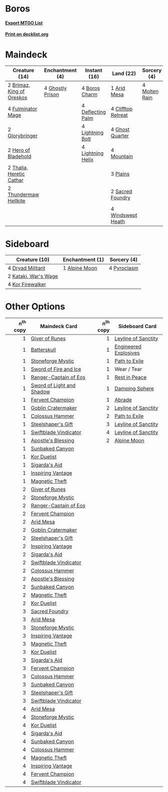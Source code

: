 # Boros

#### [Export MTGO List](../collection/Boros/Boros.txt)
#### [Print on decklist.org](http://decklist.org/?deckmain=1%09Arid%20Mesa%0A4%09Boros%20Charm%0A2%09Brimaz,%20King%20of%20Oreskos%0A4%09Clifftop%20Retreat%0A4%09Deflecting%20Palm%0A4%09Fulminator%20Mage%0A4%09Ghost%20Quarter%0A4%09Ghostly%20Prison%0A2%09Glorybringer%0A2%09Hero%20of%20Bladehold%0A4%09Lightning%20Bolt%0A4%09Lightning%20Helix%0A4%09Molten%20Rain%0A4%09Mountain%0A3%09Plains%0A2%09Sacred%20Foundry%0A2%09Thalia,%20Heretic%20Cathar%0A2%09Thundermaw%20Hellkite%0A4%09Windswept%20Heath&deckside=1%09Alpine%20Moon%0A4%09Dryad%20Militant%0A2%09Kataki,%20War's%20Wage%0A4%09Kor%20Firewalker%0A4%09Pyroclasm)
# Maindeck

|                                           Creature (14)                                            |                                      Enchantment (4)                                      |                                        Instant (16)                                        |                                          Land (22)                                          |                                      Sorcery (4)                                       |
|----------------------------------------------------------------------------------------------------|-------------------------------------------------------------------------------------------|--------------------------------------------------------------------------------------------|---------------------------------------------------------------------------------------------|----------------------------------------------------------------------------------------|
|2 [Brimaz, King of Oreskos](http://gatherer.wizards.com/Pages/Card/Details.aspx?multiverseid=378377)|4 [Ghostly Prison](http://gatherer.wizards.com/Pages/Card/Details.aspx?multiverseid=420683)|4 [Boros Charm](http://gatherer.wizards.com/Pages/Card/Details.aspx?multiverseid=442188)    |1 [Arid Mesa](http://gatherer.wizards.com/Pages/Card/Details.aspx?multiverseid=405092)       |4 [Molten Rain](http://gatherer.wizards.com/Pages/Card/Details.aspx?multiverseid=425928)|
|4 [Fulminator Mage](http://gatherer.wizards.com/Pages/Card/Details.aspx?multiverseid=397686)        |                                                                                           |4 [Deflecting Palm](http://gatherer.wizards.com/Pages/Card/Details.aspx?multiverseid=386516)|4 [Clifftop Retreat](http://gatherer.wizards.com/Pages/Card/Details.aspx?multiverseid=443127)|                                                                                        |
|2 [Glorybringer](http://gatherer.wizards.com/Pages/Card/Details.aspx?multiverseid=426836)           |                                                                                           |4 [Lightning Bolt](http://gatherer.wizards.com/Pages/Card/Details.aspx?multiverseid=806)    |4 [Ghost Quarter](http://gatherer.wizards.com/Pages/Card/Details.aspx?multiverseid=389534)   |                                                                                        |
|2 [Hero of Bladehold](http://gatherer.wizards.com/Pages/Card/Details.aspx?multiverseid=214064)      |                                                                                           |4 [Lightning Helix](http://gatherer.wizards.com/Pages/Card/Details.aspx?multiverseid=249386)|4 [Mountain](http://gatherer.wizards.com/Pages/Card/Details.aspx?multiverseid=439859)        |                                                                                        |
|2 [Thalia, Heretic Cathar](http://gatherer.wizards.com/Pages/Card/Details.aspx?multiverseid=414338) |                                                                                           |                                                                                            |3 [Plains](http://gatherer.wizards.com/Pages/Card/Details.aspx?multiverseid=439856)          |                                                                                        |
|2 [Thundermaw Hellkite](http://gatherer.wizards.com/Pages/Card/Details.aspx?multiverseid=438715)    |                                                                                           |                                                                                            |2 [Sacred Foundry](http://gatherer.wizards.com/Pages/Card/Details.aspx?multiverseid=405106)  |                                                                                        |
|                                                                                                    |                                                                                           |                                                                                            |4 [Windswept Heath](http://gatherer.wizards.com/Pages/Card/Details.aspx?multiverseid=405115) |                                                                                        |


# Sideboard

|                                         Creature (10)                                         |                                    Enchantment (1)                                     |                                     Sorcery (4)                                      |
|-----------------------------------------------------------------------------------------------|----------------------------------------------------------------------------------------|--------------------------------------------------------------------------------------|
|4 [Dryad Militant](http://gatherer.wizards.com/Pages/Card/Details.aspx?multiverseid=456369)    |1 [Alpine Moon](http://gatherer.wizards.com/Pages/Card/Details.aspx?multiverseid=447264)|4 [Pyroclasm](http://gatherer.wizards.com/Pages/Card/Details.aspx?multiverseid=129801)|
|2 [Kataki, War's Wage](http://gatherer.wizards.com/Pages/Card/Details.aspx?multiverseid=382190)|                                                                                        |                                                                                      |
|4 [Kor Firewalker](http://gatherer.wizards.com/Pages/Card/Details.aspx?multiverseid=442010)    |                                                                                        |                                                                                      |


# Other Options

|*n*<sup>th</sup> copy|                                           Maindeck Card                                           |*n*<sup>th</sup> copy|                                        Sideboard Card                                         |
|--------------------:|---------------------------------------------------------------------------------------------------|--------------------:|-----------------------------------------------------------------------------------------------|
|                    1|[Giver of Runes](http://gatherer.wizards.com/Pages/Card/Details.aspx?multiverseid=463962)          |                    1|[Leyline of Sanctity](http://gatherer.wizards.com/Pages/Card/Details.aspx?multiverseid=204993) |
|                    1|[Batterskull](http://gatherer.wizards.com/Pages/Card/Details.aspx?multiverseid=233055)             |                    1|[Engineered Explosives](http://gatherer.wizards.com/Pages/Card/Details.aspx?multiverseid=50139)|
|                    1|[Stoneforge Mystic](http://gatherer.wizards.com/Pages/Card/Details.aspx?multiverseid=198383)       |                    1|[Path to Exile](http://gatherer.wizards.com/Pages/Card/Details.aspx?multiverseid=220511)       |
|                    1|[Sword of Fire and Ice](http://gatherer.wizards.com/Pages/Card/Details.aspx?multiverseid=46429)    |                    1|Wear / Tear                                                                                    |
|                    1|[Ranger-Captain of Eos](http://gatherer.wizards.com/Pages/Card/Details.aspx?multiverseid=463970)   |                    1|[Rest in Peace](http://gatherer.wizards.com/Pages/Card/Details.aspx?multiverseid=442021)       |
|                    1|[Sword of Light and Shadow](http://gatherer.wizards.com/Pages/Card/Details.aspx?multiverseid=47453)|                    1|[Damping Sphere](http://gatherer.wizards.com/Pages/Card/Details.aspx?multiverseid=443101)      |
|                    1|[Fervent Champion](http://gatherer.wizards.com/Pages/Card/Details.aspx?multiverseid=473086)        |                    1|[Abrade](http://gatherer.wizards.com/Pages/Card/Details.aspx?multiverseid=430772)              |
|                    1|[Goblin Cratermaker](http://gatherer.wizards.com/Pages/Card/Details.aspx?multiverseid=452853)      |                    2|[Leyline of Sanctity](http://gatherer.wizards.com/Pages/Card/Details.aspx?multiverseid=204993) |
|                    1|[Colossus Hammer](http://gatherer.wizards.com/Pages/Card/Details.aspx?multiverseid=466977)         |                    2|[Path to Exile](http://gatherer.wizards.com/Pages/Card/Details.aspx?multiverseid=220511)       |
|                    1|[Steelshaper's Gift](http://gatherer.wizards.com/Pages/Card/Details.aspx?multiverseid=51078)       |                    3|[Leyline of Sanctity](http://gatherer.wizards.com/Pages/Card/Details.aspx?multiverseid=204993) |
|                    1|[Swiftblade Vindicator](http://gatherer.wizards.com/Pages/Card/Details.aspx?multiverseid=452953)   |                    4|[Leyline of Sanctity](http://gatherer.wizards.com/Pages/Card/Details.aspx?multiverseid=204993) |
|                    1|[Apostle's Blessing](http://gatherer.wizards.com/Pages/Card/Details.aspx?multiverseid=397768)      |                    2|[Alpine Moon](http://gatherer.wizards.com/Pages/Card/Details.aspx?multiverseid=447264)         |
|                    1|[Sunbaked Canyon](http://gatherer.wizards.com/Pages/Card/Details.aspx?multiverseid=464196)         |                     |                                                                                               |
|                    1|[Kor Duelist](http://gatherer.wizards.com/Pages/Card/Details.aspx?multiverseid=397675)             |                     |                                                                                               |
|                    1|[Sigarda's Aid](http://gatherer.wizards.com/Pages/Card/Details.aspx?multiverseid=414333)           |                     |                                                                                               |
|                    1|[Inspiring Vantage](http://gatherer.wizards.com/Pages/Card/Details.aspx?multiverseid=417819)       |                     |                                                                                               |
|                    1|[Magnetic Theft](http://gatherer.wizards.com/Pages/Card/Details.aspx?multiverseid=51101)           |                     |                                                                                               |
|                    2|[Giver of Runes](http://gatherer.wizards.com/Pages/Card/Details.aspx?multiverseid=463962)          |                     |                                                                                               |
|                    2|[Stoneforge Mystic](http://gatherer.wizards.com/Pages/Card/Details.aspx?multiverseid=198383)       |                     |                                                                                               |
|                    2|[Ranger-Captain of Eos](http://gatherer.wizards.com/Pages/Card/Details.aspx?multiverseid=463970)   |                     |                                                                                               |
|                    2|[Fervent Champion](http://gatherer.wizards.com/Pages/Card/Details.aspx?multiverseid=473086)        |                     |                                                                                               |
|                    2|[Arid Mesa](http://gatherer.wizards.com/Pages/Card/Details.aspx?multiverseid=405092)               |                     |                                                                                               |
|                    2|[Goblin Cratermaker](http://gatherer.wizards.com/Pages/Card/Details.aspx?multiverseid=452853)      |                     |                                                                                               |
|                    2|[Steelshaper's Gift](http://gatherer.wizards.com/Pages/Card/Details.aspx?multiverseid=51078)       |                     |                                                                                               |
|                    2|[Inspiring Vantage](http://gatherer.wizards.com/Pages/Card/Details.aspx?multiverseid=417819)       |                     |                                                                                               |
|                    2|[Sigarda's Aid](http://gatherer.wizards.com/Pages/Card/Details.aspx?multiverseid=414333)           |                     |                                                                                               |
|                    2|[Swiftblade Vindicator](http://gatherer.wizards.com/Pages/Card/Details.aspx?multiverseid=452953)   |                     |                                                                                               |
|                    2|[Colossus Hammer](http://gatherer.wizards.com/Pages/Card/Details.aspx?multiverseid=466977)         |                     |                                                                                               |
|                    2|[Apostle's Blessing](http://gatherer.wizards.com/Pages/Card/Details.aspx?multiverseid=397768)      |                     |                                                                                               |
|                    2|[Sunbaked Canyon](http://gatherer.wizards.com/Pages/Card/Details.aspx?multiverseid=464196)         |                     |                                                                                               |
|                    2|[Magnetic Theft](http://gatherer.wizards.com/Pages/Card/Details.aspx?multiverseid=51101)           |                     |                                                                                               |
|                    2|[Kor Duelist](http://gatherer.wizards.com/Pages/Card/Details.aspx?multiverseid=397675)             |                     |                                                                                               |
|                    3|[Sacred Foundry](http://gatherer.wizards.com/Pages/Card/Details.aspx?multiverseid=405106)          |                     |                                                                                               |
|                    3|[Arid Mesa](http://gatherer.wizards.com/Pages/Card/Details.aspx?multiverseid=405092)               |                     |                                                                                               |
|                    3|[Stoneforge Mystic](http://gatherer.wizards.com/Pages/Card/Details.aspx?multiverseid=198383)       |                     |                                                                                               |
|                    3|[Inspiring Vantage](http://gatherer.wizards.com/Pages/Card/Details.aspx?multiverseid=417819)       |                     |                                                                                               |
|                    3|[Magnetic Theft](http://gatherer.wizards.com/Pages/Card/Details.aspx?multiverseid=51101)           |                     |                                                                                               |
|                    3|[Kor Duelist](http://gatherer.wizards.com/Pages/Card/Details.aspx?multiverseid=397675)             |                     |                                                                                               |
|                    3|[Sigarda's Aid](http://gatherer.wizards.com/Pages/Card/Details.aspx?multiverseid=414333)           |                     |                                                                                               |
|                    3|[Fervent Champion](http://gatherer.wizards.com/Pages/Card/Details.aspx?multiverseid=473086)        |                     |                                                                                               |
|                    3|[Colossus Hammer](http://gatherer.wizards.com/Pages/Card/Details.aspx?multiverseid=466977)         |                     |                                                                                               |
|                    3|[Sunbaked Canyon](http://gatherer.wizards.com/Pages/Card/Details.aspx?multiverseid=464196)         |                     |                                                                                               |
|                    3|[Steelshaper's Gift](http://gatherer.wizards.com/Pages/Card/Details.aspx?multiverseid=51078)       |                     |                                                                                               |
|                    3|[Swiftblade Vindicator](http://gatherer.wizards.com/Pages/Card/Details.aspx?multiverseid=452953)   |                     |                                                                                               |
|                    4|[Arid Mesa](http://gatherer.wizards.com/Pages/Card/Details.aspx?multiverseid=405092)               |                     |                                                                                               |
|                    4|[Stoneforge Mystic](http://gatherer.wizards.com/Pages/Card/Details.aspx?multiverseid=198383)       |                     |                                                                                               |
|                    4|[Kor Duelist](http://gatherer.wizards.com/Pages/Card/Details.aspx?multiverseid=397675)             |                     |                                                                                               |
|                    4|[Sigarda's Aid](http://gatherer.wizards.com/Pages/Card/Details.aspx?multiverseid=414333)           |                     |                                                                                               |
|                    4|[Sunbaked Canyon](http://gatherer.wizards.com/Pages/Card/Details.aspx?multiverseid=464196)         |                     |                                                                                               |
|                    4|[Colossus Hammer](http://gatherer.wizards.com/Pages/Card/Details.aspx?multiverseid=466977)         |                     |                                                                                               |
|                    4|[Magnetic Theft](http://gatherer.wizards.com/Pages/Card/Details.aspx?multiverseid=51101)           |                     |                                                                                               |
|                    4|[Inspiring Vantage](http://gatherer.wizards.com/Pages/Card/Details.aspx?multiverseid=417819)       |                     |                                                                                               |
|                    4|[Fervent Champion](http://gatherer.wizards.com/Pages/Card/Details.aspx?multiverseid=473086)        |                     |                                                                                               |
|                    4|[Swiftblade Vindicator](http://gatherer.wizards.com/Pages/Card/Details.aspx?multiverseid=452953)   |                     |                                                                                               |


